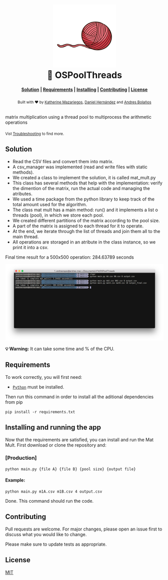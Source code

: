 <h1 align="center">
  <!-- a href="https://github.com/denysdovhan/spaceship-prompt" -->
    <img alt="cpu" src="https://github.com/camilos-ufm/OSPoolThreads/blob/main/image.png" width="200">
  <br>🚀 OSPoolThreads <br>
</h1>

<div align="center">
  <h4>
    <a href="#Solution">Solution</a> |
    <a href="#Requirements">Requirements</a> |
    <a href="#Installing and running the app">Installing</a> |
    <a href="#Contributing">Contributing</a> |
    <a href="#License">License</a>
  </h4>
</div>

<div align="center">
  <sub>Built with ❤︎ by
  <a href="#">Katherine Mazariegos</a>,
  <a href="#">Daniel Hernández</a> and <a href="#">Andres Bolaños</a>
</div>
<br>

matrix multiplication using a thread pool to multiprocess the arithmetic operations

<sub>Vist <a href="#">Troubleshooting</a> to find more.</sub>

## Solution

- Read the CSV files and convert them into matrix.
- A csv_manager was implemented (read and write files with static methods).
- We created a class to implement the solution, it is called mat_mult.py
- This class has several methods that help with the implementation: verify the dimention of the matrix, run the actual code and managing the atributes.
- We used a time package from the python library to keep track of the total amount used for the algorithm.
- The class mat mult has a main method: run() and it implements a list o threads (pool), in which we store each pool.
- We created different partitions of the matrix according to the pool size.
- A part of the matrix is assigned to each thread for it to operate.
- At the end, we iterate through the list of threads and join them all to the main thread.
- All operations are storaged in an atribute in the class instance, so we print it into a csv.

Final time result for a 500x500 operation: 284.63789 seconds

<img alt="cpu" src="https://github.com/camilos-ufm/OSPoolThreads/blob/main/final.png">

**💡 Warning:** It can take some time and % of the CPU.

## Requirements

To work correctly, you will first need:

- [`Python`](https://www.python.org/downloads/release/python-394/) must be installed.

Then run this command in order to install all the aditional dependencies from pip

```
pip install -r requirements.txt

```

## Installing and running the app

Now that the requirements are satisfied, you can install and run the Mat Mult. First download or clone the repository and:

### [Production]

```
python main.py {file A} {file B} {pool size} {output file}

```

#### Example:

```
python main.py m1A.csv m1B.csv 4 output.csv

```

Done. This command should run the code.

## Contributing
Pull requests are welcome. For major changes, please open an issue first to discuss what you would like to change.

Please make sure to update tests as appropriate.

## License
[MIT](https://choosealicense.com/licenses/mit/)

